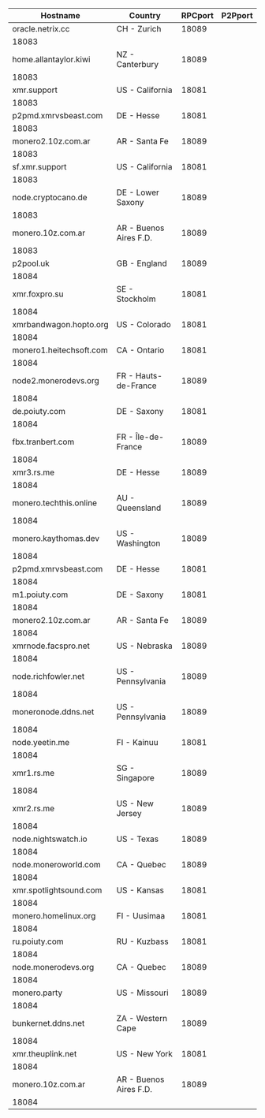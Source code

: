 Hostname | Country | RPCport | P2Pport
--- | --- | --- | ---
oracle.netrix.cc | CH - Zurich | 18089
 | 18083
home.allantaylor.kiwi | NZ - Canterbury | 18089
 | 18083
xmr.support | US - California | 18081
 | 18083
p2pmd.xmrvsbeast.com | DE - Hesse | 18081
 | 18083
monero2.10z.com.ar | AR - Santa Fe | 18089
 | 18083
sf.xmr.support | US - California | 18081
 | 18083
node.cryptocano.de | DE - Lower Saxony | 18089
 | 18083
monero.10z.com.ar | AR - Buenos Aires F.D. | 18089
 | 18083
p2pool.uk | GB - England | 18089
 | 18084
xmr.foxpro.su | SE - Stockholm | 18081
 | 18084
xmrbandwagon.hopto.org | US - Colorado | 18081
 | 18084
monero1.heitechsoft.com | CA - Ontario | 18081
 | 18084
node2.monerodevs.org | FR - Hauts-de-France | 18089
 | 18084
de.poiuty.com | DE - Saxony | 18081
 | 18084
fbx.tranbert.com | FR - Île-de-France | 18089
 | 18084
xmr3.rs.me | DE - Hesse | 18089
 | 18084
monero.techthis.online | AU - Queensland | 18089
 | 18084
monero.kaythomas.dev | US - Washington | 18089
 | 18084
p2pmd.xmrvsbeast.com | DE - Hesse | 18081
 | 18084
m1.poiuty.com | DE - Saxony | 18081
 | 18084
monero2.10z.com.ar | AR - Santa Fe | 18089
 | 18084
xmrnode.facspro.net | US - Nebraska | 18089
 | 18084
node.richfowler.net | US - Pennsylvania | 18089
 | 18084
moneronode.ddns.net | US - Pennsylvania | 18089
 | 18084
node.yeetin.me | FI - Kainuu | 18081
 | 18084
xmr1.rs.me | SG - Singapore | 18089
 | 18084
xmr2.rs.me | US - New Jersey | 18089
 | 18084
node.nightswatch.io | US - Texas | 18089
 | 18084
node.moneroworld.com | CA - Quebec | 18089
 | 18084
xmr.spotlightsound.com | US - Kansas | 18081
 | 18084
monero.homelinux.org | FI - Uusimaa | 18081
 | 18084
ru.poiuty.com | RU - Kuzbass | 18081
 | 18084
node.monerodevs.org | CA - Quebec | 18089
 | 18084
monero.party | US - Missouri | 18089
 | 18084
bunkernet.ddns.net | ZA - Western Cape | 18089
 | 18084
xmr.theuplink.net | US - New York | 18081
 | 18084
monero.10z.com.ar | AR - Buenos Aires F.D. | 18089
 | 18084
